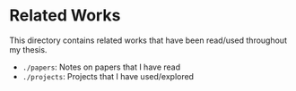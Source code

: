 # Related Works
This directory contains related works that have been read/used throughout my thesis.
* `./papers`: Notes on papers that I have read
* `./projects`: Projects that I have used/explored
